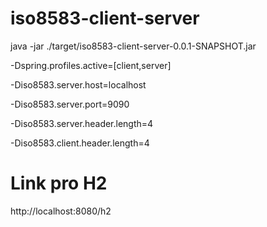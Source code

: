 # iso8583-client-server

java -jar ./target/iso8583-client-server-0.0.1-SNAPSHOT.jar

-Dspring.profiles.active=[client,server]

-Diso8583.server.host=localhost

-Diso8583.server.port=9090

-Diso8583.server.header.length=4

-Diso8583.client.header.length=4

# Link pro H2
http://localhost:8080/h2
